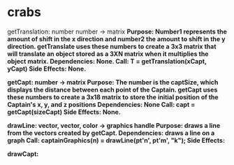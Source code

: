 # crabs


getTranslation: number number -> matrix <b>
Purpose: Number1 represents the amount of shift in the x direction and number2 the amount to shift in the y direction. <b>
getTranslate uses these numbers to create a 3x3 matrix that will translate an object stored as a 3XN matrix when it <b> multiplies the object matrix. <b>
Dependencies: None. <b>
Call: T = getTranslation(xCapt, yCapt) <b>
Side Effects: None. <b>

<b>
getCapt: number -> matrix <b>
Purpose: The number is the captSize, which displays the distance between each point of the Captain. getCapt uses these <b> numbers to create a 3x18 matrix to store the initial position of the Captain's x, y, and z positions <b>
Dependencies: None
Call: capt = getCapt(sizeCapt)
Side Effects: None. </b>

drawLine: vector, vector, color -> graphics handle <b>
Purpose: draws a line from the vectors created by getCapt.
Dependencies: draws a line on a graph
Call: captainGraphics(n) = drawLine(pt'n', pt'm', "k");
Side Effects: 

drawCapt: 
